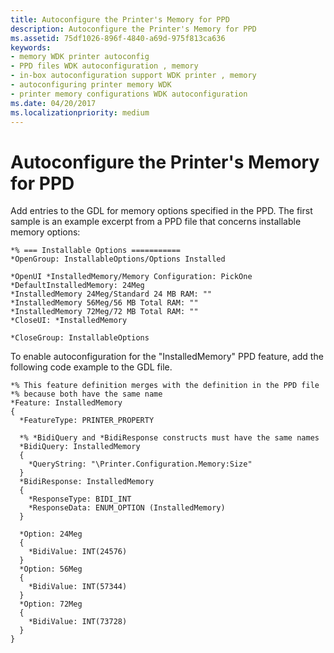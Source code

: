 ```yaml
---
title: Autoconfigure the Printer's Memory for PPD
description: Autoconfigure the Printer's Memory for PPD
ms.assetid: 75df1026-896f-4840-a69d-975f813ca636
keywords:
- memory WDK printer autoconfig
- PPD files WDK autoconfiguration , memory
- in-box autoconfiguration support WDK printer , memory
- autoconfiguring printer memory WDK
- printer memory configurations WDK autoconfiguration
ms.date: 04/20/2017
ms.localizationpriority: medium
---
```


# Autoconfigure the Printer's Memory for PPD


Add entries to the GDL for memory options specified in the PPD. The first sample is an example excerpt from a PPD file that concerns installable memory options:

```PPD
*% === Installable Options ===========
*OpenGroup: InstallableOptions/Options Installed
 
*OpenUI *InstalledMemory/Memory Configuration: PickOne
*DefaultInstalledMemory: 24Meg
*InstalledMemory 24Meg/Standard 24 MB RAM: ""
*InstalledMemory 56Meg/56 MB Total RAM: ""
*InstalledMemory 72Meg/72 MB Total RAM: ""
*CloseUI: *InstalledMemory
 
*CloseGroup: InstallableOptions
```

To enable autoconfiguration for the "InstalledMemory" PPD feature, add the following code example to the GDL file.

```GDL
*% This feature definition merges with the definition in the PPD file
*% because both have the same name
*Feature: InstalledMemory
{
  *FeatureType: PRINTER_PROPERTY

  *% *BidiQuery and *BidiResponse constructs must have the same names
  *BidiQuery: InstalledMemory
  {
    *QueryString: "\Printer.Configuration.Memory:Size"
  }
  *BidiResponse: InstalledMemory
  {
    *ResponseType: BIDI_INT
    *ResponseData: ENUM_OPTION (InstalledMemory)
  }
 
  *Option: 24Meg
  { 
    *BidiValue: INT(24576)
  } 
  *Option: 56Meg
  {
    *BidiValue: INT(57344)
  }
  *Option: 72Meg
  {
    *BidiValue: INT(73728)
  }
}
```

 

 




